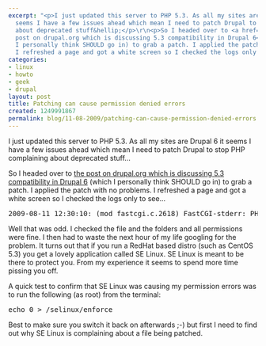 ```yaml
---
excerpt: "<p>I just updated this server to PHP 5.3. As all my sites are Drupal 6 it
  seems I have a few issues ahead which mean I need to patch Drupal to stop PHP complaining
  about deprecated stuff&hellip;</p>\r\n<p>So I headed over to <a href=\"http://drupal.org/node/360605#comment-1852706\">the
  post on drupal.org which is discussing 5.3 compatibility in Drupal 6</a> (which
  I personally think SHOULD go in) to grab a patch. I applied the patch with no problems.
  I refreshed a page and got a white screen so I checked the logs only to see&hellip;</p>"
categories:
- linux
- howto
- geek
- drupal
layout: post
title: Patching can cause permission denied errors
created: 1249991867
permalink: blog/11-08-2009/patching-can-cause-permission-denied-errors
---
```

<p>I just updated this server to PHP 5.3. As all my sites are Drupal 6 it seems I have a few issues ahead which mean I need to patch Drupal to stop PHP complaining about deprecated stuff&hellip;</p>
<p>So I headed over to <a href="http://drupal.org/node/360605#comment-1852706">the post on drupal.org which is discussing 5.3 compatibility in Drupal 6</a> (which I personally think SHOULD go in) to grab a patch. I applied the patch with no problems. I refreshed a page and got a white screen so I checked the logs only to see&hellip;</p>
<pre class="codeblock">
2009-08-11 12:30:10: (mod_fastcgi.c.2618) FastCGI-stderr: PHP Warning:  require_once(./includes/file.inc) [<a href="function.require-once">function.require-once</a>]: failed to open stream: Permission denied in /path/to/drupal_installation/drupal/includes/common.inc on line 2562</pre>
<p>Well that was odd. I checked the file and the folders and all permissions were fine. I then had to waste the next hour of my life googling for the problem. It turns out that if you run a RedHat based distro (such as CentOS 5.3) you get a lovely application called SE&nbsp;Linux. SE&nbsp;Linux is meant to be there to protect you. From my experience it seems to spend more time pissing you off.</p>
<p>A quick test to confirm that SE&nbsp;Linux was causing my permission errors was to run the following (as root) from the terminal:</p>
<pre class="codeblock">
echo 0 &gt; /selinux/enforce</pre>
<p>Best to make sure you switch it back on afterwards ;-) but first I need to find out why SE&nbsp;Linux is complaining about a file being patched.</p>
